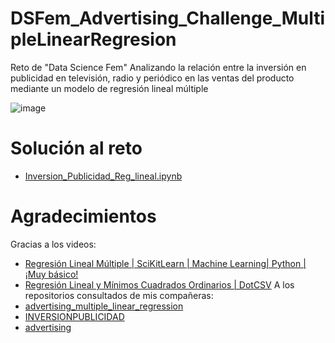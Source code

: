 # DSFem_Advertising_Challenge_MultipleLinearRegresion
Reto de "Data Science Fem" Analizando la relación entre la inversión en publicidad en televisión, radio y periódico en las ventas del producto mediante un modelo de regresión lineal múltiple

![image](files/Users/jzhang/Desktop/Isolated.png)

# Solución al reto
- [Inversion_Publicidad_Reg_lineal.ipynb](Inversion_Publicidad_Reg_lineal.ipynb)

# Agradecimientos
Gracias a los videos:
- [Regresión Lineal Múltiple | SciKitLearn | Machine Learning| Python | ¡Muy básico!](https://youtu.be/y3eC8uboZds)
- [Regresión Lineal y Mínimos Cuadrados Ordinarios | DotCSV](https://youtu.be/k964_uNn3l0)
A los repositorios consultados de mis compañeras:
- [advertising_multiple_linear_regression](https://github.com/MayumyCH/datasciencefem-datachallenge-monthly/tree/main/advertising_multiple_linear_regression)
- [INVERSIONPUBLICIDAD](https://github.com/Lordelva/INVERSIONPUBLICIDAD)
- [advertising](https://github.com/vcolonnas25/advertising)
